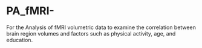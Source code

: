 # PA_fMRI-
For the Analysis of fMRI volumetric data to examine the correlation between brain region volumes and factors such as physical activity, age, and education.
